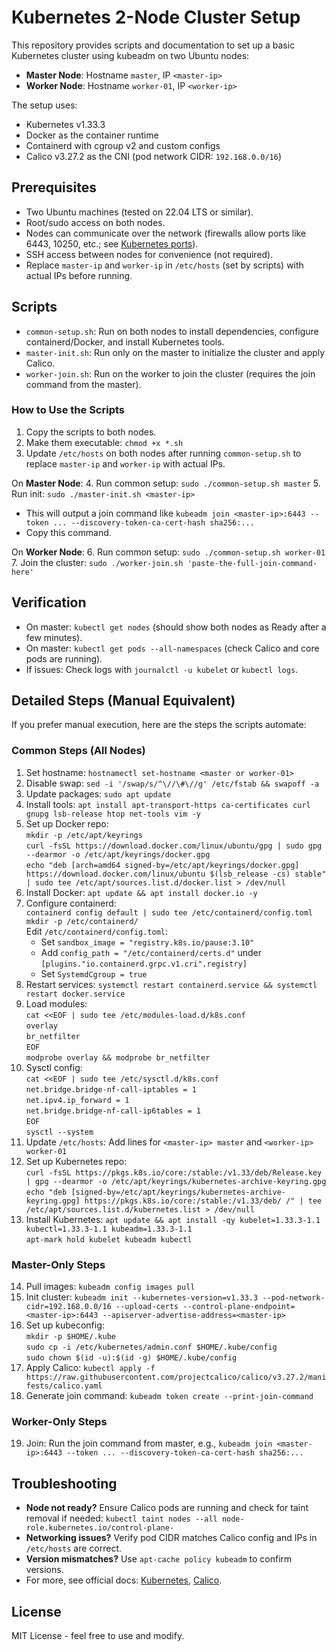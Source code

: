 # Kubernetes 2-Node Cluster Setup

This repository provides scripts and documentation to set up a basic Kubernetes cluster using kubeadm on two Ubuntu nodes:
- **Master Node**: Hostname `master`, IP `<master-ip>`
- **Worker Node**: Hostname `worker-01`, IP `<worker-ip>`

The setup uses:
- Kubernetes v1.33.3
- Docker as the container runtime
- Containerd with cgroup v2 and custom configs
- Calico v3.27.2 as the CNI (pod network CIDR: `192.168.0.0/16`)

## Prerequisites
- Two Ubuntu machines (tested on 22.04 LTS or similar).
- Root/sudo access on both nodes.
- Nodes can communicate over the network (firewalls allow ports like 6443, 10250, etc.; see [Kubernetes ports](https://kubernetes.io/docs/reference/networking/ports-and-protocols/)).
- SSH access between nodes for convenience (not required).
- Replace `master-ip` and `worker-ip` in `/etc/hosts` (set by scripts) with actual IPs before running.

## Scripts
- `common-setup.sh`: Run on both nodes to install dependencies, configure containerd/Docker, and install Kubernetes tools.
- `master-init.sh`: Run only on the master to initialize the cluster and apply Calico.
- `worker-join.sh`: Run on the worker to join the cluster (requires the join command from the master).

### How to Use the Scripts
1. Copy the scripts to both nodes.
2. Make them executable: `chmod +x *.sh`
3. Update `/etc/hosts` on both nodes after running `common-setup.sh` to replace `master-ip` and `worker-ip` with actual IPs.

On **Master Node**:
4. Run common setup: `sudo ./common-setup.sh master`
5. Run init: `sudo ./master-init.sh <master-ip>`
   - This will output a join command like `kubeadm join <master-ip>:6443 --token ... --discovery-token-ca-cert-hash sha256:...`
   - Copy this command.

On **Worker Node**:
6. Run common setup: `sudo ./common-setup.sh worker-01`
7. Join the cluster: `sudo ./worker-join.sh 'paste-the-full-join-command-here'`

## Verification
- On master: `kubectl get nodes` (should show both nodes as Ready after a few minutes).
- On master: `kubectl get pods --all-namespaces` (check Calico and core pods are running).
- If issues: Check logs with `journalctl -u kubelet` or `kubectl logs`.

## Detailed Steps (Manual Equivalent)
If you prefer manual execution, here are the steps the scripts automate:

### Common Steps (All Nodes)
1. Set hostname: `hostnamectl set-hostname <master or worker-01>`
2. Disable swap: `sed -i '/swap/s/^\//\#\//g' /etc/fstab && swapoff -a`
3. Update packages: `sudo apt update`
4. Install tools: `apt install apt-transport-https ca-certificates curl gnupg lsb-release htop net-tools vim -y`
5. Set up Docker repo:  
   `mkdir -p /etc/apt/keyrings`  
   `curl -fsSL https://download.docker.com/linux/ubuntu/gpg | sudo gpg --dearmor -o /etc/apt/keyrings/docker.gpg`  
   `echo "deb [arch=amd64 signed-by=/etc/apt/keyrings/docker.gpg] https://download.docker.com/linux/ubuntu $(lsb_release -cs) stable" | sudo tee /etc/apt/sources.list.d/docker.list > /dev/null`
6. Install Docker: `apt update && apt install docker.io -y`
7. Configure containerd:  
   `containerd config default | sudo tee /etc/containerd/config.toml`  
   `mkdir -p /etc/containerd/`  
   Edit `/etc/containerd/config.toml`:  
   - Set `sandbox_image = "registry.k8s.io/pause:3.10"`  
   - Add `config_path = "/etc/containerd/certs.d"` under `[plugins."io.containerd.grpc.v1.cri".registry]`  
   - Set `SystemdCgroup = true`
8. Restart services: `systemctl restart containerd.service && systemctl restart docker.service`
9. Load modules:  
   `cat <<EOF | sudo tee /etc/modules-load.d/k8s.conf`  
   `overlay`  
   `br_netfilter`  
   `EOF`  
   `modprobe overlay && modprobe br_netfilter`
10. Sysctl config:  
    `cat <<EOF | sudo tee /etc/sysctl.d/k8s.conf`  
    `net.bridge.bridge-nf-call-iptables = 1`  
    `net.ipv4.ip_forward = 1`  
    `net.bridge.bridge-nf-call-ip6tables = 1`  
    `EOF`  
    `sysctl --system`
11. Update `/etc/hosts`: Add lines for `<master-ip> master` and `<worker-ip> worker-01`
12. Set up Kubernetes repo:  
    `curl -fsSL https://pkgs.k8s.io/core:/stable:/v1.33/deb/Release.key | gpg --dearmor -o /etc/apt/keyrings/kubernetes-archive-keyring.gpg`  
    `echo "deb [signed-by=/etc/apt/keyrings/kubernetes-archive-keyring.gpg] https://pkgs.k8s.io/core:/stable:/v1.33/deb/ /" | tee /etc/apt/sources.list.d/kubernetes.list > /dev/null`
13. Install Kubernetes: `apt update && apt install -qy kubelet=1.33.3-1.1 kubectl=1.33.3-1.1 kubeadm=1.33.3-1.1`  
    `apt-mark hold kubelet kubeadm kubectl`

### Master-Only Steps
14. Pull images: `kubeadm config images pull`
15. Init cluster: `kubeadm init --kubernetes-version=v1.33.3 --pod-network-cidr=192.168.0.0/16 --upload-certs --control-plane-endpoint=<master-ip>:6443 --apiserver-advertise-address=<master-ip>`
16. Set up kubeconfig:  
    `mkdir -p $HOME/.kube`  
    `sudo cp -i /etc/kubernetes/admin.conf $HOME/.kube/config`  
    `sudo chown $(id -u):$(id -g) $HOME/.kube/config`
17. Apply Calico: `kubectl apply -f https://raw.githubusercontent.com/projectcalico/calico/v3.27.2/manifests/calico.yaml`
18. Generate join command: `kubeadm token create --print-join-command`

### Worker-Only Steps
19. Join: Run the join command from master, e.g., `kubeadm join <master-ip>:6443 --token ... --discovery-token-ca-cert-hash sha256:...`

## Troubleshooting
- **Node not ready?** Ensure Calico pods are running and check for taint removal if needed: `kubectl taint nodes --all node-role.kubernetes.io/control-plane-`
- **Networking issues?** Verify pod CIDR matches Calico config and IPs in `/etc/hosts` are correct.
- **Version mismatches?** Use `apt-cache policy kubeadm` to confirm versions.
- For more, see official docs: [Kubernetes](https://kubernetes.io/docs/setup/production-environment/tools/kubeadm/create-cluster-kubeadm/), [Calico](https://docs.tigera.io/calico/latest/getting-started/kubernetes/quickstart).

## License
MIT License - feel free to use and modify.